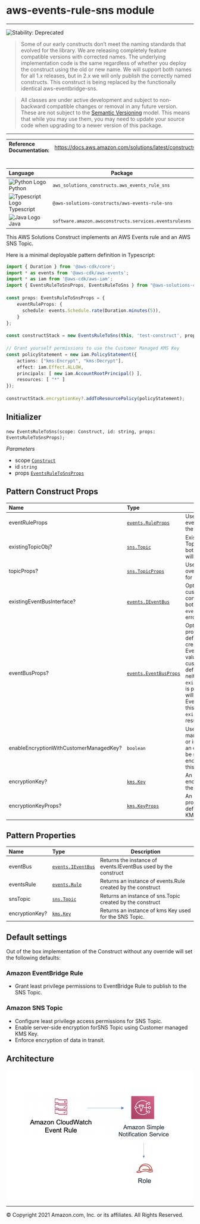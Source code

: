 # aws-events-rule-sns module
<!--BEGIN STABILITY BANNER-->

---
![Stability: Deprecated](https://img.shields.io/badge/STABILITY-DEPRECATED-red?style=for-the-badge)

> Some of our early constructs don’t meet the naming standards that evolved for the library. We are releasing completely feature compatible versions with corrected names. The underlying implementation code is the same regardless of whether you deploy the construct using the old or new name. We will support both names for all 1.x releases, but in 2.x we will only publish the correctly named constructs. This construct is being replaced by the functionally identical aws-eventbridge-sns.

> All classes are under active development and subject to non-backward compatible changes or removal in any
> future version. These are not subject to the [Semantic Versioning](https://semver.org/) model.
> This means that while you may use them, you may need to update your source code when upgrading to a newer version of this package.

---
<!--END STABILITY BANNER-->

| **Reference Documentation**:| <span style="font-weight: normal">https://docs.aws.amazon.com/solutions/latest/constructs/</span>|
|:-------------|:-------------|
<div style="height:8px"></div>

| **Language**     | **Package**        |
|:-------------|-----------------|
|![Python Logo](https://docs.aws.amazon.com/cdk/api/latest/img/python32.png) Python|`aws_solutions_constructs.aws_events_rule_sns`|
|![Typescript Logo](https://docs.aws.amazon.com/cdk/api/latest/img/typescript32.png) Typescript|`@aws-solutions-constructs/aws-events-rule-sns`|
|![Java Logo](https://docs.aws.amazon.com/cdk/api/latest/img/java32.png) Java|`software.amazon.awsconstructs.services.eventsrulesns`|

This AWS Solutions Construct implements an AWS Events rule and an AWS SNS Topic.

Here is a minimal deployable pattern definition in Typescript:

``` typescript
import { Duration } from '@aws-cdk/core';
import * as events from '@aws-cdk/aws-events';
import * as iam from '@aws-cdk/aws-iam';
import { EventsRuleToSnsProps, EventsRuleToSns } from "@aws-solutions-constructs/aws-events-rule-sns";

const props: EventsRuleToSnsProps = {
    eventRuleProps: {
      schedule: events.Schedule.rate(Duration.minutes(5)),
    }
};

const constructStack = new EventsRuleToSns(this, 'test-construct', props);

// Grant yourself permissions to use the Customer Managed KMS Key
const policyStatement = new iam.PolicyStatement({
    actions: ["kms:Encrypt", "kms:Decrypt"],
    effect: iam.Effect.ALLOW,
    principals: [ new iam.AccountRootPrincipal() ],
    resources: [ "*" ]
});

constructStack.encryptionKey?.addToResourcePolicy(policyStatement);
```

## Initializer

``` text
new EventsRuleToSns(scope: Construct, id: string, props: EventsRuleToSnsProps);
```

_Parameters_

* scope [`Construct`](https://docs.aws.amazon.com/cdk/api/latest/docs/@aws-cdk_core.Construct.html)
* id `string`
* props [`EventsRuleToSnsProps`](#pattern-construct-props)

## Pattern Construct Props

| **Name**     | **Type**        | **Description** |
|:-------------|:----------------|-----------------|
|eventRuleProps|[`events.RuleProps`](https://docs.aws.amazon.com/cdk/api/latest/docs/@aws-cdk_aws-events.RuleProps.html)|User provided eventRuleProps to override the defaults. |
|existingTopicObj?|[`sns.Topic`](https://docs.aws.amazon.com/cdk/api/latest/docs/@aws-cdk_aws-lambda.Function.html)|Existing instance of SNS Topic object, providing both this and `topicProps` will cause an error.|
|topicProps?|[`sns.TopicProps`](https://docs.aws.amazon.com/cdk/api/latest/docs/@aws-cdk_aws-sns.TopicProps.html)|User provided props to override the default props for the SNS Topic. |
|existingEventBusInterface?|[`events.IEventBus`](https://docs.aws.amazon.com/cdk/api/latest/docs/@aws-cdk_aws-events.IEventBus.html)| Optional user-provided custom EventBus for construct to use. Providing both this and `eventBusProps` results an error.|
|eventBusProps?|[`events.EventBusProps`](https://docs.aws.amazon.com/cdk/api/latest/docs/@aws-cdk_aws-events.EventBusProps.html)|Optional user-provided properties to override the default properties when creating a custom EventBus. Setting this value to `{}` will create a custom EventBus using all default properties. If neither this nor `existingEventBusInterface` is provided the construct will use the `default` EventBus. Providing both this and `existingEventBusInterface` results an error.|
|enableEncryptionWithCustomerManagedKey?|`boolean`|Use a KMS Key, either managed by this CDK app, or imported. If importing an encryption key, it must be specified in the encryptionKey property for this construct.|
|encryptionKey?|[`kms.Key`](https://docs.aws.amazon.com/cdk/api/latest/docs/@aws-cdk_aws-kms.Key.html)|An optional, imported encryption key to encrypt the SNS Topic.|
|encryptionKeyProps?|[`kms.KeyProps`](https://docs.aws.amazon.com/cdk/api/latest/docs/@aws-cdk_aws-kms.KeyProps.html)|An optional, user provided properties to override the default properties for the KMS encryption key.|

## Pattern Properties

| **Name**     | **Type**        | **Description** |
|:-------------|:----------------|-----------------|
|eventBus|[`events.IEventBus`](https://docs.aws.amazon.com/cdk/api/latest/docs/@aws-cdk_aws-events.IEventBus.html)|Returns the instance of events.IEventBus used by the construct|
|eventsRule|[`events.Rule`](https://docs.aws.amazon.com/cdk/api/latest/docs/@aws-cdk_aws-events.Rule.html)|Returns an instance of events.Rule created by the construct|
|snsTopic|[`sns.Topic`](https://docs.aws.amazon.com/cdk/api/latest/docs/@aws-cdk_aws-sns.Topic.html)|Returns an instance of sns.Topic created by the construct|
|encryptionKey?|[`kms.Key`](https://docs.aws.amazon.com/cdk/api/latest/docs/@aws-cdk_aws-kms.Key.html)|Returns an instance of kms Key used for the SNS Topic.|

## Default settings

Out of the box implementation of the Construct without any override will set the following defaults:

### Amazon EventBridge Rule
* Grant least privilege permissions to EventBridge Rule to publish to the SNS Topic.

### Amazon SNS Topic
* Configure least privilege access permissions for SNS Topic.
* Enable server-side encryption forSNS Topic using Customer managed KMS Key.
* Enforce encryption of data in transit.

## Architecture
![Architecture Diagram](architecture.png)

***
&copy; Copyright 2021 Amazon.com, Inc. or its affiliates. All Rights Reserved.
